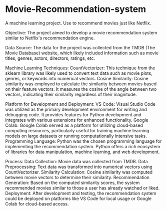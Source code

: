 # Movie-Recommendation-system
A machine learning project. Use to recommend movies just like Netflix.

Objective: The project aimed to develop a movie recommendation system similar to Netflix's recommendation engine.

Data Source: The data for the project was collected from the TMDB (The Movie Database) website, which likely included information such as movie titles, genres, actors, directors, ratings, etc.

Machine Learning Techniques:
CountVectorizer: This technique from the sklearn library was likely used to convert text data such as movie plots, genres, or keywords into numerical vectors.
Cosine Similarity: Cosine similarity was employed to calculate the similarity between movies based on their feature vectors. It measures the cosine of the angle between two vectors, indicating their similarity regardless of their magnitude.

Platform for Development and Deployment:
VS Code: Visual Studio Code was utilized as the primary development environment for writing and debugging code. It provides features for Python development and integrates with various extensions for enhanced functionality.
Google Colab: Google Colab served as a platform for utilizing cloud-based computing resources, particularly useful for training machine learning models on large datasets or running computationally intensive tasks.
Programming Language: Python was the chosen programming language for implementing the recommendation system. Python offers a rich ecosystem of libraries for data manipulation, machine learning, and web development.

Process:
Data Collection: Movie data was collected from TMDB.
Data Preprocessing: Text data was transformed into numerical vectors using CountVectorizer.
Similarity Calculation: Cosine similarity was computed between movie vectors to determine their similarity.
Recommendation Generation: Based on the computed similarity scores, the system recommended movies similar to those a user has already watched or liked.
Deployment: After development and testing, the recommendation system could be deployed on platforms like VS Code for local usage or Google Colab for cloud-based access.
